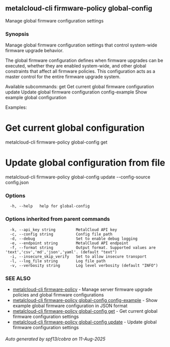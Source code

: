## metalcloud-cli firmware-policy global-config

Manage global firmware configuration settings

### Synopsis

Manage global firmware configuration settings that control system-wide firmware upgrade behavior.

The global firmware configuration defines when firmware upgrades can be executed,
whether they are enabled system-wide, and other global constraints that affect
all firmware policies. This configuration acts as a master control for the
entire firmware upgrade system.

Available subcommands:
  get                     Get current global firmware configuration
  update                  Update global firmware configuration
  config-example          Show example global configuration

Examples:
  # Get current global configuration
  metalcloud-cli firmware-policy global-config get
  
  # Update global configuration from file
  metalcloud-cli firmware-policy global-config update --config-source config.json

### Options

```
  -h, --help   help for global-config
```

### Options inherited from parent commands

```
  -k, --api_key string         MetalCloud API key
  -c, --config string          Config file path
  -d, --debug                  Set to enable debug logging
  -e, --endpoint string        MetalCloud API endpoint
  -f, --format string          Output format. Supported values are 'text','csv','md','json','yaml'. (default "text")
  -i, --insecure_skip_verify   Set to allow insecure transport
  -l, --log_file string        Log file path
  -v, --verbosity string       Log level verbosity (default "INFO")
```

### SEE ALSO

* [metalcloud-cli firmware-policy](metalcloud-cli_firmware-policy.md)	 - Manage server firmware upgrade policies and global firmware configurations
* [metalcloud-cli firmware-policy global-config config-example](metalcloud-cli_firmware-policy_global-config_config-example.md)	 - Show example global firmware configuration in JSON format
* [metalcloud-cli firmware-policy global-config get](metalcloud-cli_firmware-policy_global-config_get.md)	 - Get current global firmware configuration settings
* [metalcloud-cli firmware-policy global-config update](metalcloud-cli_firmware-policy_global-config_update.md)	 - Update global firmware configuration settings

###### Auto generated by spf13/cobra on 11-Aug-2025
